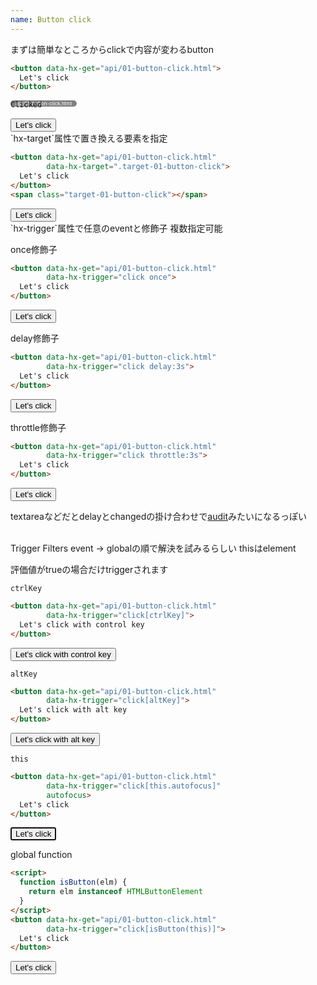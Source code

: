 ```yaml
---
name: Button click
---
```


まずは簡単なところからclickで内容が変わるbutton

```html
<button data-hx-get="api/01-button-click.html">
  Let's click
</button>
```

<div style="position:absolute; background:gray; padding:0 0.5rem; border-radius:0.5rem; font-size:0.5rem; color:white">api/01-button-click.html</div>

```html
Clicked
```

<button data-hx-get="api/01-button-click.html">
  Let's click
</button>

<br>
`hx-target`属性で置き換える要素を指定

```html
<button data-hx-get="api/01-button-click.html"
        data-hx-target=".target-01-button-click">
  Let's click
</button>
<span class="target-01-button-click"></span>
```

<button data-hx-get="api/01-button-click.html" data-hx-target=".target-01-button-click">
  Let's click
</button>
<span class="target-01-button-click"></span>

<br>
`hx-trigger`属性で任意のeventと修飾子  
複数指定可能

once修飾子
```html
<button data-hx-get="api/01-button-click.html"
        data-hx-trigger="click once">
  Let's click
</button>
```

<button data-hx-get="api/01-button-click.html" data-hx-trigger="click once">
  Let's click
</button>

delay修飾子
```html
<button data-hx-get="api/01-button-click.html"
        data-hx-trigger="click delay:3s">
  Let's click
</button>
```

<button data-hx-get="api/01-button-click.html" data-hx-trigger="click delay:3s">
  Let's click
</button>

throttle修飾子
```html
<button data-hx-get="api/01-button-click.html"
        data-hx-trigger="click throttle:3s">
  Let's click
</button>
```

<button data-hx-get="api/01-button-click.html" data-hx-trigger="click throttle:3s">
  Let's click
</button>

textareaなどだとdelayとchangedの掛け合わせで[audit](https://rxjs.dev/api/operators/audit)みたいになるっぽい


<br>
Trigger Filters  
event → globalの順で解決を試みるらしい  
thisはelement

評価値がtrueの場合だけtriggerされます


`ctrlKey`
```html
<button data-hx-get="api/01-button-click.html"
        data-hx-trigger="click[ctrlKey]">
  Let's click with control key
</button>
```

<button data-hx-get="api/01-button-click.html" data-hx-trigger="click[ctrlKey]">
  Let's click with control key
</button>

`altKey`
```html
<button data-hx-get="api/01-button-click.html"
        data-hx-trigger="click[altKey]">
  Let's click with alt key
</button>
```

<button data-hx-get="api/01-button-click.html" data-hx-trigger="click[altKey]">
  Let's click with alt key
</button>

`this`
```html
<button data-hx-get="api/01-button-click.html"
        data-hx-trigger="click[this.autofocus]"
        autofocus>
  Let's click
</button>
```

<button data-hx-get="api/01-button-click.html" data-hx-trigger="click[this.autofocus]" autofocus>
  Let's click
</button>


global function
```html
<script>
  function isButton(elm) {
    return elm instanceof HTMLButtonElement
  }
</script>
<button data-hx-get="api/01-button-click.html"
        data-hx-trigger="click[isButton(this)]">
  Let's click
</button>
```

<script>
  function isButton(elm) {
    return elm instanceof HTMLButtonElement
  }
</script>
<button data-hx-get="api/01-button-click.html" data-hx-trigger="click[isButton(this)]">
  Let's click
</button>
